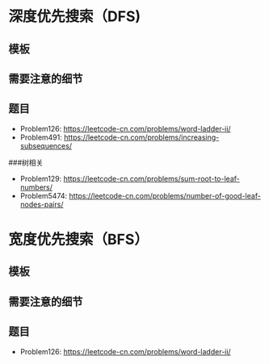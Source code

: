 # 深度优先搜索（DFS)

## 模板

## 需要注意的细节

## 题目
* Problem126: https://leetcode-cn.com/problems/word-ladder-ii/
* Problem491: https://leetcode-cn.com/problems/increasing-subsequences/

###树相关
* Problem129: https://leetcode-cn.com/problems/sum-root-to-leaf-numbers/
* Problem5474: https://leetcode-cn.com/problems/number-of-good-leaf-nodes-pairs/

# 宽度优先搜索（BFS）

## 模板

## 需要注意的细节

## 题目
* Problem126: https://leetcode-cn.com/problems/word-ladder-ii/



